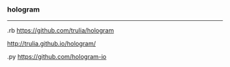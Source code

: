 ### hologram
---
.rb
https://github.com/trulia/hologram

http://trulia.github.io/hologram/

.py
https://github.com/hologram-io

```
```

```ruby
```

```
```

